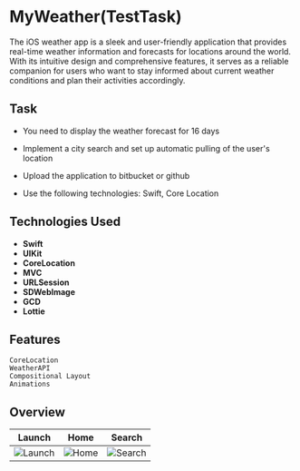 # MyWeather(TestTask)

The iOS weather app is a sleek and user-friendly application that provides real-time weather information and forecasts for locations around the world. With its intuitive design and comprehensive features, it serves as a reliable companion for users who want to stay informed about current weather conditions and plan their activities accordingly.

## Task

- You need to display the weather forecast for 16 days

- Implement a city search and set up automatic pulling of the user's location 

- Upload the application to bitbucket or github
- Use the following technologies: Swift, Core Location

## Technologies Used

- **Swift**
- **UIKit**
- **CoreLocation**
- **MVC**
- **URLSession**
- **SDWebImage**
- **GCD**
- **Lottie**

## Features

```
CoreLocation
WeatherAPI
Compositional Layout 
Animations
```

## Overview
| Launch | Home | Search 
|:---------:|:---------:|:---------:
![Launch](https://user-images.githubusercontent.com/112777366/236817523-76dafb70-cd4d-4516-98bf-0fa3fe4c83d1.gif) | ![Home](https://user-images.githubusercontent.com/112777366/236817619-694c73fe-aed0-4ee3-9026-83d2f22d09b5.gif) | ![Search](https://user-images.githubusercontent.com/112777366/236817919-9e92e557-cac0-4e32-afe2-23883458a55a.gif)|




